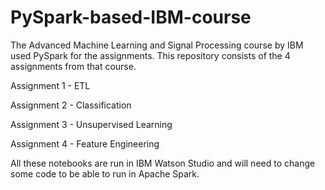 # PySpark-based-IBM-course
The Advanced Machine Learning and Signal Processing course by IBM used PySpark for the assignments. This repository consists of the 4 assignments from that course.

Assignment 1 - ETL

Assignment 2 - Classification

Assignment 3 - Unsupervised Learning

Assignment 4 - Feature Engineering

All these notebooks are run in IBM Watson Studio and will need to change some code to be able to run in Apache Spark.
